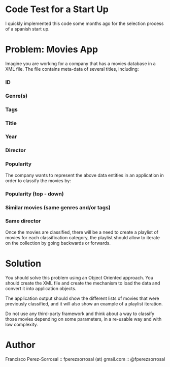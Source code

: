 Code Test for a Start Up
========================

I quickly implemented this code some months ago for the selection process of a spanish start up.

Problem: Movies App
===================

Imagine you are working for a company that has a movies database in a XML file. The file contains meta-data of several titles, including:
### ID 
### Genre(s) 
### Tags 
### Title 
### Year 
### Director 
### Popularity

The company wants to represent the above data entities in an application in order to classify the movies by:
### Popularity (top - down) 
### Similar movies (same genres and/or tags) 
### Same director

Once the movies are classified, there will be a need to create a playlist of movies for each classification category, the playlist should allow to iterate on the collection by going backwards or forwards.

Solution
========

You should solve this problem using an Object Oriented approach. You should create the XML file and create the mechanism to load the data and convert it into application objects.

The application output should show the different lists of movies that were previously classified, and it will also show an example of a playlist iteration.

Do not use any third-party framework and think about a way to classify those movies depending on some parameters, in a re-usable way and with low complexity.

Author
======

Francisco Perez-Sorrosal :: fperezsorrosal (at) gmail.com :: @fperezsorrosal
